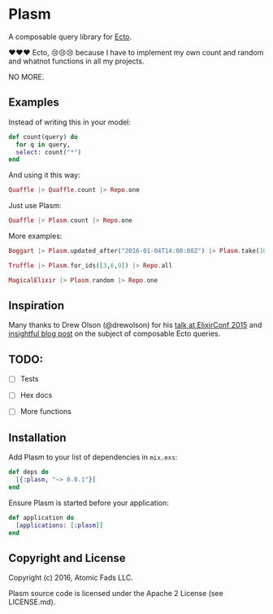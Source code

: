 # Plasm

A composable query library for [Ecto](https://github.com/elixir-lang/ecto).

:heart::heart::heart: Ecto, :cry::cry::cry: because I have to implement my own count and random and whatnot functions in all my projects.

NO MORE.


## Examples

Instead of writing this in your model:

``` elixir
def count(query) do
  for q in query,
  select: count("*")
end
```

And using it this way:
``` elixir
Quaffle |> Quaffle.count |> Repo.one
```

Just use Plasm:

``` elixir
Quaffle |> Plasm.count |> Repo.one
```

More examples:

``` elixir
Boggart |> Plasm.updated_after("2016-01-04T14:00:00Z") |> Plasm.take(10) |> Repo.all
```

``` elixir
Truffle |> Plasm.for_ids([3,6,9]) |> Repo.all
```

``` elixir
MagicalElixir |> Plasm.random |> Repo.one
```


## Inspiration

Many thanks to Drew Olson (@drewolson) for his [talk at ElixirConf 2015](https://www.youtube.com/watch?v=g84TDHt9MDc) and [insightful blog post](http://blog.drewolson.org/composable-queries-ecto/) on the subject of composable Ecto queries.


## TODO:

- [ ] Tests
- [ ] Hex docs
- [ ] More functions


## Installation

Add Plasm to your list of dependencies in `mix.exs`:

``` elixir
def deps do
  [{:plasm, "~> 0.0.1"}]
end
```

Ensure Plasm is started before your application:

``` elixir
def application do
  [applications: [:plasm]]
end
```


## Copyright and License

Copyright (c) 2016, Atomic Fads LLC.

Plasm source code is licensed under the Apache 2 License (see LICENSE.md).
